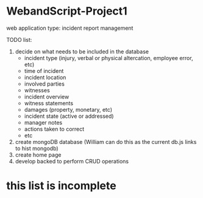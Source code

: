 # WebandScript-Project1

web application type: incident report management

TODO list:
1. decide on what needs to be included in the database
    - incident type (injury, verbal or physical altercation, employee error, etc)
    - time of incident
    - incident location
    - involved parties
    - witnesses
    - incident overview
    - witness statements
    - damages (property, monetary, etc)
    - incident state (active or addressed)
    - manager notes
    - actions taken to correct
    - etc
2. create mongoDB database (William can do this as the current db.js links to hist mongodb)
3. create home page
4. develop backed to perform CRUD operations

# this list is incomplete